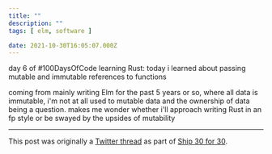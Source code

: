 ```yaml
---
title: ""
description: ""
tags: [ elm, software ]

date: 2021-10-30T16:05:07.000Z
---
```


day 6 of #100DaysOfCode learning Rust:
today i learned about passing mutable and immutable references to functions

coming from mainly writing Elm for the past 5 years or so,  where all data is immutable, i'm not at all used to mutable data and the ownership of data being a question. makes me wonder whether i'll approach writing Rust in an fp style or be swayed by the upsides of mutability

---

This post was originally a [Twitter thread](https://twitter.com/DuncanMalashock/status/1454479488553791492) as part of [Ship 30 for 30](https://www.ship30for30.com/).